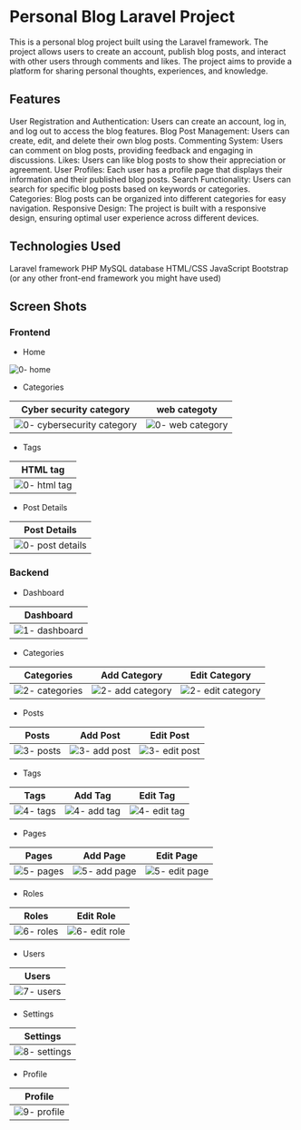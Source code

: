 # Personal Blog Laravel Project
This is a personal blog project built using the Laravel framework. The project allows users to create an account, publish blog posts, and interact with other users through comments and likes. The project aims to provide a platform for sharing personal thoughts, experiences, and knowledge.

## Features
User Registration and Authentication: Users can create an account, log in, and log out to access the blog features.
Blog Post Management: Users can create, edit, and delete their own blog posts.
Commenting System: Users can comment on blog posts, providing feedback and engaging in discussions.
Likes: Users can like blog posts to show their appreciation or agreement.
User Profiles: Each user has a profile page that displays their information and their published blog posts.
Search Functionality: Users can search for specific blog posts based on keywords or categories.
Categories: Blog posts can be organized into different categories for easy navigation.
Responsive Design: The project is built with a responsive design, ensuring optimal user experience across different devices.

## Technologies Used
Laravel framework
PHP
MySQL database
HTML/CSS
JavaScript
Bootstrap (or any other front-end framework you might have used)

<!-- ## Usage
Register a new account or log in with existing credentials.
Explore the blog posts, search for specific topics, or browse through categories.
Create your own blog posts and customize them as needed.
Interact with other users by leaving comments or liking their posts.
Edit or delete your own blog posts as desired. -->

## Screen Shots

### Frontend

- Home

![0- home](https://github.com/KareemShaban1/personal-blog-laravel/assets/42013687/730b77be-9950-4e87-be46-6b9a3da3e0fd)


- Categories

| Cyber security category   | web categoty               |
| ----------------------    | -------------------------  | 
| ![0- cybersecurity category](https://github.com/KareemShaban1/personal-blog-laravel/assets/42013687/6c72c26b-460e-415a-b03d-c923129a888b)|![0- web category](https://github.com/KareemShaban1/personal-blog-laravel/assets/42013687/75fe5527-13e2-4054-a858-5ae5aab85d7a)|


- Tags

| HTML tag                  | 
| ----------------------    | 
| ![0- html tag](https://github.com/KareemShaban1/personal-blog-laravel/assets/42013687/6f046e9b-2517-4417-a958-02ae607d358d) |


- Post Details 

| Post Details              | 
| ----------------------    | 
| ![0- post details](https://github.com/KareemShaban1/personal-blog-laravel/assets/42013687/67b5f6a2-5285-460b-8a4a-45c8fc91ca07) | 


### Backend 







- Dashboard

| Dashboard                 |
| ----------------------    | 
|![1- dashboard](https://github.com/KareemShaban1/personal-blog-laravel/assets/42013687/1e400065-f23d-4b8a-bdd7-973f55e98331)|

- Categories

| Categories                | Add Category               | Edit Category               |
| ----------------------    | -------------------------  | --------------------------  |
|![2- categories](https://github.com/KareemShaban1/personal-blog-laravel/assets/42013687/e4516453-a39b-426a-a2c4-b13367a93cf0)| ![2- add category](https://github.com/KareemShaban1/personal-blog-laravel/assets/42013687/08e886ab-87a3-4194-b0ca-e952d019bb52)|  ![2- edit category](https://github.com/KareemShaban1/personal-blog-laravel/assets/42013687/a0ef55fe-781a-4f8f-92ad-4be385e4eba4)| 

- Posts 

| Posts                     | Add Post                   | Edit Post                   |
| ----------------------    | -------------------------  | --------------------------  |
| ![3- posts](https://github.com/KareemShaban1/personal-blog-laravel/assets/42013687/c8d5214f-12b3-4aa0-8560-b1e4a4056fc2)| ![3- add post](https://github.com/KareemShaban1/personal-blog-laravel/assets/42013687/7231212e-b222-4fea-acf4-211790c460f9)| ![3- edit post](https://github.com/KareemShaban1/personal-blog-laravel/assets/42013687/68f4c058-187e-4e66-b82b-3322a7bdf818) | 




- Tags

| Tags                      | Add Tag                    | Edit Tag                    |
| ----------------------    | -------------------------  | --------------------------  |
| ![4- tags](https://github.com/KareemShaban1/personal-blog-laravel/assets/42013687/1d30ad0f-d6ae-4244-b4e7-fa965328002f) | ![4- add tag](https://github.com/KareemShaban1/personal-blog-laravel/assets/42013687/ef2680f1-d446-4032-9354-170fc91a51b7)  | ![4- edit tag](https://github.com/KareemShaban1/personal-blog-laravel/assets/42013687/49fcd6a7-4aa1-4294-a9ca-ec37839c188a) |


- Pages

| Pages                     | Add Page                   | Edit Page                   |
| ----------------------    | -------------------------  | --------------------------  |
| ![5- pages](https://github.com/KareemShaban1/personal-blog-laravel/assets/42013687/25d60a16-8481-466e-b761-4b877efa2d99) |  ![5- add page](https://github.com/KareemShaban1/personal-blog-laravel/assets/42013687/8e8d921a-b4c8-4c90-96e6-c235c42c7923) |  ![5- edit page](https://github.com/KareemShaban1/personal-blog-laravel/assets/42013687/810fb5d1-e72e-46f1-9ceb-ed882413bf17) |                       | 




- Roles 

| Roles                     |  Edit Role                   |
| ----------------------    |  --------------------------  |
|  ![6- roles](https://github.com/KareemShaban1/personal-blog-laravel/assets/42013687/9d54fd10-cbd2-4c82-96fb-d74edb0057ce)| ![6- edit role](https://github.com/KareemShaban1/personal-blog-laravel/assets/42013687/7d292219-49ba-4edb-9c54-4ef2019cf556)| 


- Users

| Users                     |
| ----------------------    | 
| ![7- users](https://github.com/KareemShaban1/personal-blog-laravel/assets/42013687/adae570c-f9a4-465f-add4-3f763efeec59)| 

- Settings

| Settings                  | 
| ----------------------    | 
| ![8- settings](https://github.com/KareemShaban1/personal-blog-laravel/assets/42013687/1d334646-db63-4d2d-8a5c-e415bdac1f4d) |

- Profile

| Profile                   | 
| ----------------------    | 
|  ![9- profile](https://github.com/KareemShaban1/personal-blog-laravel/assets/42013687/484295ac-6cdf-4454-a9ce-24734b67419d)|
